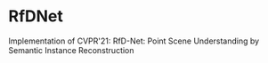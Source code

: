# RfDNet
Implementation of CVPR'21: RfD-Net: Point Scene Understanding by Semantic Instance Reconstruction
